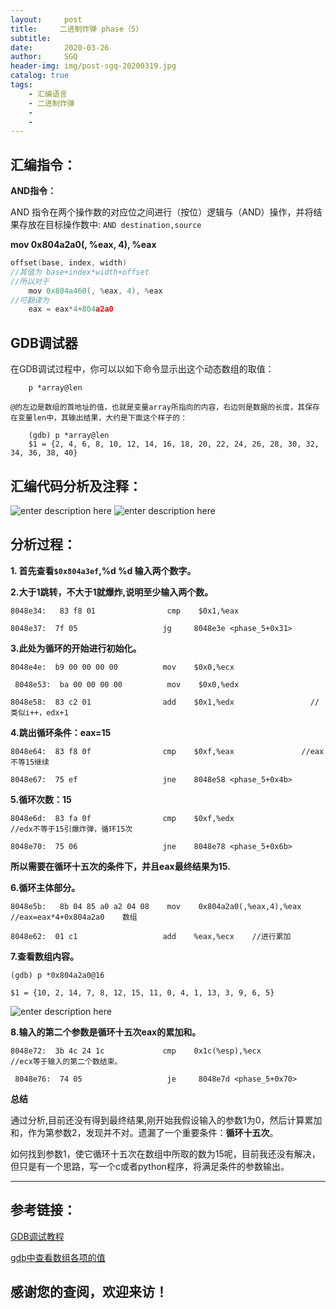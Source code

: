 ```yaml
---
layout:     post
title:     二进制炸弹 phase（5）
subtitle:   
date:       2020-03-26
author:     SGQ
header-img: img/post-sgq-20200319.jpg
catalog: true
tags:
    - 汇编语言
    - 二进制炸弹
    - 
    - 
---
```


## 汇编指令：

**AND指令：**

   AND 指令在两个操作数的对应位之间进行（按位）逻辑与（AND）操作，并将结果存放在目标操作数中:
	 `AND destination,source`

**mov 0x804a2a0(, %eax, 4), %eax**

```c++
offset(base, index, width)
//其值为 base+index*width+offset
//所以对于
	mov 0x804a460(, %eax, 4), %eax
//可翻译为
	eax = eax*4+804a2a0
```

## GDB调试器

在GDB调试过程中，你可以以如下命令显示出这个动态数组的取值：

        p *array@len

    @的左边是数组的首地址的值，也就是变量array所指向的内容，右边则是数据的长度，其保存在变量len中，其输出结果，大约是下面这个样子的：
  
        (gdb) p *array@len
        $1 = {2, 4, 6, 8, 10, 12, 14, 16, 18, 20, 22, 24, 26, 28, 30, 32, 34, 36, 38, 40}

## 汇编代码分析及注释：
![enter description here](https://imgkr.cn-bj.ufileos.com/fa52d3e7-142f-4aa6-b0ee-bfea169707a9.png)
![enter description here](https://imgkr.cn-bj.ufileos.com/e5015456-595c-4a18-875e-c0d9bc628e01.png)


## 分析过程：

**1. 首先查看`$0x804a3ef`,%d %d 输入两个数字。**

**2.大于1跳转，不大于1就爆炸,说明至少输入两个数。**

`8048e34:	83 f8 01             	cmp    $0x1,%eax`

 `8048e37:	7f 05                	jg     8048e3e <phase_5+0x31> `

**3.此处为循环的开始进行初始化。**

 `8048e4e:	b9 00 00 00 00       	mov    $0x0,%ecx`
 
` 8048e53:	ba 00 00 00 00       	mov    $0x0,%edx`
 
 `8048e58:	83 c2 01             	add    $0x1,%edx                 //类似i++，edx+1`

**4.跳出循环条件：eax=15**

 `8048e64:	83 f8 0f             	cmp    $0xf,%eax               //eax不等15继续`
 
 `8048e67:	75 ef                	jne    8048e58 <phase_5+0x4b>`

**5.循环次数：15**

 `8048e6d:	83 fa 0f             	cmp    $0xf,%edx                 //edx不等于15引爆炸弹，循环15次`
 
 `8048e70:	75 06                	jne    8048e78 <phase_5+0x6b>`

**所以需要在循环十五次的条件下，并且eax最终结果为15.**

**6.循环主体部分。**

`8048e5b:	8b 04 85 a0 a2 04 08 	mov    0x804a2a0(,%eax,4),%eax      //eax=eax*4+0x804a2a0    数组   `

 `8048e62:	01 c1                	add    %eax,%ecx    //进行累加`   
 
 **7.查看数组内容。**

    (gdb) p *0x804a2a0@16
 
    $1 = {10, 2, 14, 7, 8, 12, 15, 11, 0, 4, 1, 13, 3, 9, 6, 5}

![enter description here](https://imgkr.cn-bj.ufileos.com/e0ed8787-fd77-4417-83e5-7084e831caa7.png)

**8.输入的第二个参数是循环十五次eax的累加和。**

 `8048e72:	3b 4c 24 1c          	cmp    0x1c(%esp),%ecx             //ecx等于输入的第二个数结束。`
 
` 8048e76:	74 05                	je     8048e7d <phase_5+0x70>`

**总结**

通过分析,目前还没有得到最终结果,刚开始我假设输入的参数1为0，然后计算累加和，作为第参数2，发现并不对。遗漏了一个重要条件：**循环十五次**。

如何找到参数1，使它循环十五次在数组中所取的数为15呢，目前我还没有解决，但只是有一个思路，写一个c或者python程序，将满足条件的参数输出。









***
## 参考链接：

[GDB调试教程](http://c.biancheng.net/gdb/)

[gdb中查看数组各项的值](https://blog.csdn.net/scusyq/article/details/7034082)


## 感谢您的查阅，欢迎来访！